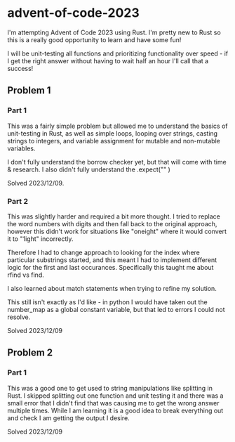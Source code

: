 # advent-of-code-2023

I'm attempting Advent of Code 2023 using Rust. I'm pretty new to Rust so this is a really good opportunity to learn and have some fun!

I will be unit-testing all functions and prioritizing functionality over speed - if I get the right answer without having to wait half an hour I'll call that a success!

## Problem 1

### Part 1
This was a fairly simple problem but allowed me to understand the basics of unit-testing in Rust, as well as simple loops, looping over strings, casting strings to integers, and variable assignment for mutable and non-mutable variables. 

I don't fully understand the borrow checker yet, but that will come with time & research. I also didn't fully understand the .expect("" )

Solved 2023/12/09.

### Part 2
This was slightly harder and required a bit more thought. I tried to replace the word numbers with digits and then fall back to the original approach, however this didn't work for situations like "oneight" where it would convert it to "1ight" incorrectly. 

Therefore I had to change approach to looking for the index where particular substrings started, and this meant I had to implement different logic for the first and last occurances. Specifically this taught me about rfind vs find.

I also learned about match statements when trying to refine my solution.

This still isn't exactly as I'd like - in python I would have taken out the number_map as a global constant variable, but that led to errors I could not resolve. 

Solved 2023/12/09

## Problem 2

### Part 1
This was a good one to get used to string manipulations like splitting in Rust. I skipped splitting out one function and unit testing it and there was a small error that I didn't find that was causing me to get the wrong answer multiple times. While I am learning it is a good idea to break everything out and check I am getting the output I desire.

Solved 2023/12/09
